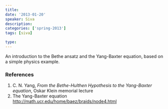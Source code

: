 ```yaml
---
title:
date: '2013-01-20'
speaker: Siva
description:
categories: ['spring-2013']
tags: [siva]

type:
---
```


An introduction to the Bethe ansatz and the Yang-Baxter equation, based on a simple physics example.

### References
1. C. N. Yang, *From the Bethe-Hulthen Hypothesis to the Yang-Baxter equation*, Oskar Klein memorial lecture
2. The Yang-Baxter equation <http://math.ucr.edu/home/baez/braids/node4.html>

